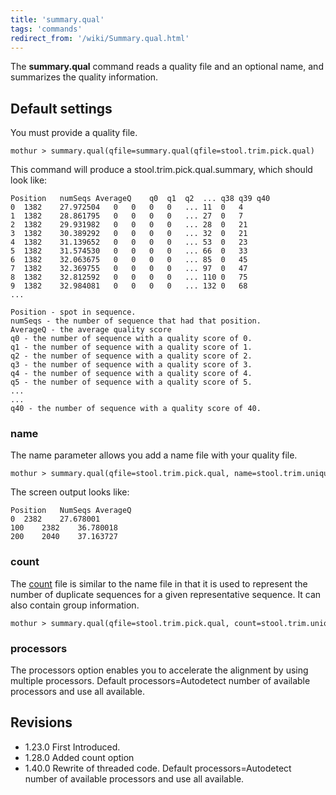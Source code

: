 ```yaml
---
title: 'summary.qual'
tags: 'commands'
redirect_from: '/wiki/Summary.qual.html'
---
```

The **summary.qual** command reads a quality file
and an optional name, and summarizes the quality information.

## Default settings

You must provide a quality file.

    mothur > summary.qual(qfile=summary.qual(qfile=stool.trim.pick.qual)

This command will produce a stool.trim.pick.qual.summary, which should
look like:

    Position   numSeqs AverageQ    q0  q1  q2  ... q38 q39 q40 
    0  1382    27.972504   0   0   0   0   ... 11  0   4
    1  1382    28.861795   0   0   0   0   ... 27  0   7
    2  1382    29.931982   0   0   0   0   ... 28  0   21
    3  1382    30.389292   0   0   0   0   ... 32  0   21
    4  1382    31.139652   0   0   0   0   ... 53  0   23
    5  1382    31.574530   0   0   0   0   ... 66  0   33
    6  1382    32.063675   0   0   0   0   ... 85  0   45
    7  1382    32.369755   0   0   0   0   ... 97  0   47
    8  1382    32.812592   0   0   0   0   ... 110 0   75
    9  1382    32.984081   0   0   0   0   ... 132 0   68
    ...

    Position - spot in sequence.
    numSeqs - the number of sequence that had that position.
    AverageQ - the average quality score
    q0 - the number of sequence with a quality score of 0.
    q1 - the number of sequence with a quality score of 1.
    q2 - the number of sequence with a quality score of 2.
    q3 - the number of sequence with a quality score of 3.
    q4 - the number of sequence with a quality score of 4.
    q5 - the number of sequence with a quality score of 5.
    ...
    ...
    q40 - the number of sequence with a quality score of 40.

### name

The name parameter allows you add a name file with your quality file.

    mothur > summary.qual(qfile=stool.trim.pick.qual, name=stool.trim.unique.good.filter.names)

The screen output looks like:

    Position   NumSeqs AverageQ
    0  2382    27.678001
    100    2382    36.780018
    200    2040    37.163727

### count

The [ count](Count_File) file is similar to the name file in
that it is used to represent the number of duplicate sequences for a
given representative sequence. It can also contain group information.

    mothur > summary.qual(qfile=stool.trim.pick.qual, count=stool.trim.unique.good.filter.count_table)

### processors

The processors option enables you to accelerate the alignment by using
multiple processors. Default processors=Autodetect number of available
processors and use all available.

## Revisions

-   1.23.0 First Introduced.
-   1.28.0 Added count option
-   1.40.0 Rewrite of threaded code. Default processors=Autodetect
    number of available processors and use all available.



